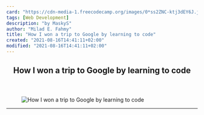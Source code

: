 ```yaml
---
card: "https://cdn-media-1.freecodecamp.org/images/0*ss2ZNC-ktj3dEY6J.jpg"
tags: [Web Development]
description: "by MaskyS"
author: "Milad E. Fahmy"
title: "How I won a trip to Google by learning to code"
created: "2021-08-16T14:41:11+02:00"
modified: "2021-08-16T14:41:11+02:00"
---
```

<div class="site-wrapper">
<main id="site-main" class="site-main outer">
<div class="inner">
<article class="post-full post tag-web-development tag-tech tag-google tag-life-lessons tag-programming ">
<header class="post-full-header">
<h1 class="post-full-title">How I won a trip to Google by learning to code</h1>
</header>
<figure class="post-full-image">
<picture>
<source media="(max-width: 700px)" sizes="1px" srcset="data:image/gif;base64,R0lGODlhAQABAIAAAAAAAP///yH5BAEAAAAALAAAAAABAAEAAAIBRAA7 1w">
<source media="(min-width: 701px)" sizes="(max-width: 800px) 400px,
(max-width: 1170px) 700px,
1400px" srcset="https://cdn-media-1.freecodecamp.org/images/0*ss2ZNC-ktj3dEY6J.jpg 300w,
https://cdn-media-1.freecodecamp.org/images/0*ss2ZNC-ktj3dEY6J.jpg 600w,
https://cdn-media-1.freecodecamp.org/images/0*ss2ZNC-ktj3dEY6J.jpg 1000w,
https://cdn-media-1.freecodecamp.org/images/0*ss2ZNC-ktj3dEY6J.jpg 2000w">
<img onerror="this.style.display='none'" src="https://cdn-media-1.freecodecamp.org/images/0*ss2ZNC-ktj3dEY6J.jpg" alt="How I won a trip to Google by learning to code">
</picture>
</figure>
<section class="post-full-content">
<div class="post-content medium-migrated-article">
</div>
<hr>
</section>
</article>
</div>
</main>
</div>
<!-- Google Tag Manager (noscript) -->
<!-- End Google Tag Manager (noscript) -->
